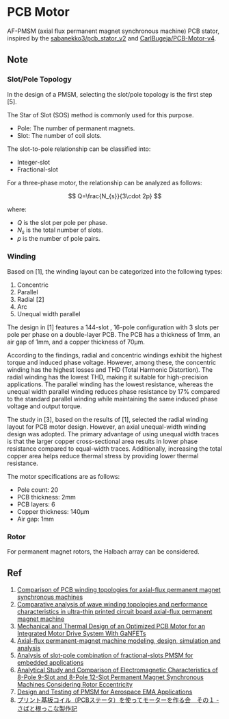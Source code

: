 # PCB Motor

AF-PMSM (axial flux permanent magnet synchronous machine) PCB stator, inspired by the [sabanekko3/pcb_stator_v2](https://github.com/sabanekko3/pcb_stator_v2) and [CarlBugeja/PCB-Motor-v4](https://github.com/CarlBugeja/PCB-Motor-v4).

## Note

### Slot/Pole Topology

In the design of a PMSM, selecting the slot/pole topology is the first step [5].

The Star of Slot (SOS) method is commonly used for this purpose.

- Pole: The number of permanent magnets.
- Slot: The number of coil slots.

The slot-to-pole relationship can be classified into:

- Integer-slot
- Fractional-slot

For a three-phase motor, the relationship can be analyzed as follows:

$$
Q=\frac{N_{s}}{3\cdot 2p}
$$

where:
- $Q$ is the slot per pole per phase.
- $N_s$ is the total number of slots.
- $p$ is the number of pole pairs.

### Winding

Based on [1], the winding layout can be categorized into the following types:
1. Concentric
2. Parallel
3. Radial [2]
4. Arc
5. Unequal width parallel

The design in [1] features a 144-slot , 16-pole configuration with 3 slots per pole per phase on a double-layer PCB. The PCB has a thickness of 1mm, an air gap of 1mm, and a copper thickness of 70μm.

According to the findings, radial and concentric windings exhibit the highest torque and induced phase voltage. However, among these, the concentric winding has the highest losses and THD (Total Harmonic Distortion). The radial winding has the lowest THD, making it suitable for high-precision applications. The parallel winding has the lowest resistance, whereas the unequal width parallel winding reduces phase resistance by 17% compared to the standard parallel winding while maintaining the same induced phase voltage and output torque.

The study in [3], based on the results of [1], selected the radial winding layout for PCB motor design. However, an axial unequal-width winding design was adopted. The primary advantage of using unequal width traces is that the larger copper cross-sectional area results in lower phase resistance compared to equal-width traces. Additionally, increasing the total copper area helps reduce thermal stress by providing lower thermal resistance.

The motor specifications are as follows:
- Pole count: 20
- PCB thickness: 2mm
- PCB layers: 6
- Copper thickness: 140μm
- Air gap: 1mm

### Rotor

For permanent magnet rotors, the Halbach array can be considered.

## Ref

1. [Comparison of PCB winding topologies for axial-flux permanent magnet synchronous machines](https://doi.org/10.1049/iet-epa.2020.0622)
2. [Comparative analysis of wave winding topologies and performance characteristics in ultra-thin printed circuit board axial-flux permanent magnet machine](https://doi.org/10.1049/iet-epa.2018.5417)
3. [Mechanical and Thermal Design of an Optimized PCB Motor for an Integrated Motor Drive System With GaNFETs](https://doi.org/10.1109/TEC.2022.3213896)
4. [Axial-flux permanent-magnet machine modeling, design, simulation and analysis](https://www.researchgate.net/publication/228847506_Axial-flux_permanent-magnet_machine_modeling_design_simulation_and_analysis)
5. [Analysis of slot-pole combination of fractional-slots PMSM for embedded applications](https://doi.org/10.1109/ACEMP.2011.6490669)
6. [Analytical Study and Comparison of Electromagnetic Characteristics of 8-Pole 9-Slot and 8-Pole 12-Slot Permanent Magnet Synchronous Machines Considering Rotor Eccentricity](https://doi.org/10.3390/electronics10162036)
7. [Design and Testing of PMSM for Aerospace EMA Applications](http://dx.doi.org/10.1109/IECON.2018.8591318)
8. [プリント基板コイル（PCBステータ）を使ってモーターを作る会　その１ - さばと根っこな製作記](https://sabanekko2.hatenablog.com/entry/2023/03/06/130205)
